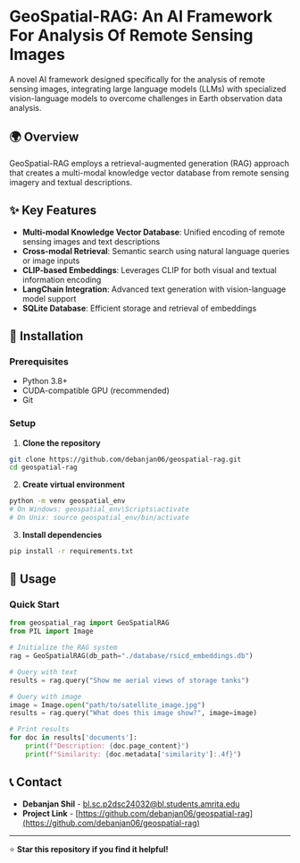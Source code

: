 # GeoSpatial-RAG: An AI Framework For Analysis Of Remote Sensing Images

A novel AI framework designed specifically for the analysis of remote sensing images, integrating large language models (LLMs) with specialized vision-language models to overcome challenges in Earth observation data analysis.

## 🌍 Overview

GeoSpatial-RAG employs a retrieval-augmented generation (RAG) approach that creates a multi-modal knowledge vector database from remote sensing imagery and textual descriptions.

## ✨ Key Features

- **Multi-modal Knowledge Vector Database**: Unified encoding of remote sensing images and text descriptions
- **Cross-modal Retrieval**: Semantic search using natural language queries or image inputs
- **CLIP-based Embeddings**: Leverages CLIP for both visual and textual information encoding
- **LangChain Integration**: Advanced text generation with vision-language model support
- **SQLite Database**: Efficient storage and retrieval of embeddings

## 🚀 Installation

### Prerequisites
- Python 3.8+
- CUDA-compatible GPU (recommended)
- Git

### Setup
1. **Clone the repository**
```bash
git clone https://github.com/debanjan06/geospatial-rag.git
cd geospatial-rag
```

2. **Create virtual environment**
```bash
python -m venv geospatial_env
# On Windows: geospatial_env\Scripts\activate
# On Unix: source geospatial_env/bin/activate
```

3. **Install dependencies**
```bash
pip install -r requirements.txt
```

## 🔧 Usage

### Quick Start

```python
from geospatial_rag import GeoSpatialRAG
from PIL import Image

# Initialize the RAG system
rag = GeoSpatialRAG(db_path="./database/rsicd_embeddings.db")

# Query with text
results = rag.query("Show me aerial views of storage tanks")

# Query with image
image = Image.open("path/to/satellite_image.jpg")
results = rag.query("What does this image show?", image=image)

# Print results
for doc in results['documents']:
    print(f"Description: {doc.page_content}")
    print(f"Similarity: {doc.metadata['similarity']:.4f}")
```

## 📞 Contact

- **Debanjan Shil** - [bl.sc.p2dsc24032@bl.students.amrita.edu](mailto:bl.sc.p2dsc24032@bl.students.amrita.edu)
- **Project Link** - [https://github.com/debanjan06/geospatial-rag](https://github.com/debanjan06/geospatial-rag)

---

⭐ **Star this repository if you find it helpful!**
